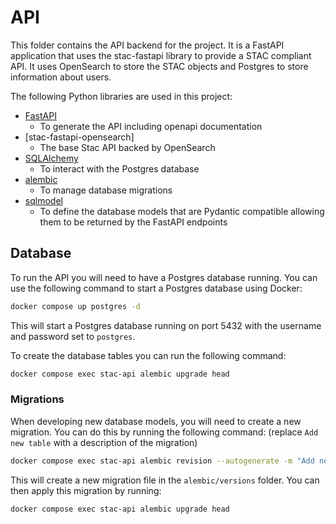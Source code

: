 # API

This folder contains the API backend for the project. It is a FastAPI application that uses the stac-fastapi library to provide a STAC compliant API. It uses OpenSearch to store the STAC objects and Postgres to store information about users.

The following Python libraries are used in this project:

- [FastAPI](https://fastapi.tiangolo.com/)
    - To generate the API including openapi documentation
- [stac-fastapi-opensearch]
    - The base Stac API backed by OpenSearch
- [SQLAlchemy](https://www.sqlalchemy.org/)
    - To interact with the Postgres database
- [alembic](https://alembic.sqlalchemy.org/en/latest/)
    - To manage database migrations
- [sqlmodel](https://sqlmodel.tiangolo.com/)
    - To define the database models that are Pydantic compatible allowing them to be returned by the FastAPI endpoints


## Database

To run the API you will need to have a Postgres database running. You can use the following command to start a Postgres database using Docker:

```bash
docker compose up postgres -d
```

This will start a Postgres database running on port 5432 with the username and password set to `postgres`.

To create the database tables you can run the following command:

```bash
docker compose exec stac-api alembic upgrade head
```

### Migrations

When developing new database models, you will need to create a new migration. You can do this by running the following command:
 (replace `Add new table` with a description of the migration)
```bash
docker compose exec stac-api alembic revision --autogenerate -m "Add new table"
```

This will create a new migration file in the `alembic/versions` folder. You can then apply this migration by running:

```bash
docker compose exec stac-api alembic upgrade head
```

